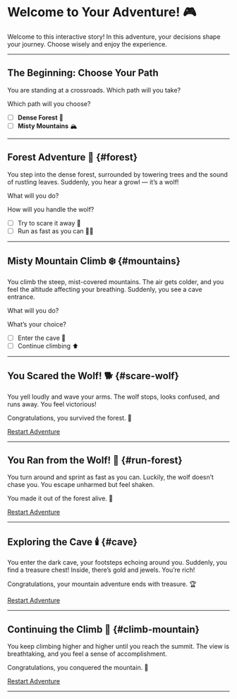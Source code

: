 # Welcome to Your Adventure! 🎮

Welcome to this interactive story! In this adventure, your decisions shape your journey. Choose wisely and enjoy the experience.

---

## The Beginning: Choose Your Path

You are standing at a crossroads. Which path will you take?

Which path will you choose?
- [ ] **Dense Forest** 🌲
- [ ] **Misty Mountains** 🏔️

<script>
if (input == "Dense Forest") {
  goToSection("forest");
} else if (input == "Misty Mountains") {
  goToSection("mountains");
}
</script>

---

## Forest Adventure 🐾 {#forest}

You step into the dense forest, surrounded by towering trees and the sound of rustling leaves. Suddenly, you hear a growl — it’s a wolf!

What will you do?

How will you handle the wolf?
- [ ] Try to scare it away 🐺
- [ ] Run as fast as you can 🏃‍♂️

<script>
if (input == "Try to scare it away") {
  goToSection("scare-wolf");
} else if (input == "Run as fast as you can") {
  goToSection("run-forest");
}
</script>

---

## Misty Mountain Climb ❄️ {#mountains}

You climb the steep, mist-covered mountains. The air gets colder, and you feel the altitude affecting your breathing. Suddenly, you see a cave entrance.

What will you do?

What’s your choice?
- [ ] Enter the cave 🔦
- [ ] Continue climbing ⬆️

<script>
if (input == "Enter the cave") {
  goToSection("cave");
} else if (input == "Continue climbing") {
  goToSection("climb-mountain");
}
</script>

---

## You Scared the Wolf! 🐕 {#scare-wolf}

You yell loudly and wave your arms. The wolf stops, looks confused, and runs away. You feel victorious!

Congratulations, you survived the forest. 🎉

[Restart Adventure](#beginning)

---

## You Ran from the Wolf! 🏃 {#run-forest}

You turn around and sprint as fast as you can. Luckily, the wolf doesn’t chase you. You escape unharmed but feel shaken.

You made it out of the forest alive. 🎉

[Restart Adventure](#beginning)

---

## Exploring the Cave 🕯️ {#cave}

You enter the dark cave, your footsteps echoing around you. Suddenly, you find a treasure chest! Inside, there’s gold and jewels. You’re rich!

Congratulations, your mountain adventure ends with treasure. 🏆

[Restart Adventure](#beginning)

---

## Continuing the Climb 🌄 {#climb-mountain}

You keep climbing higher and higher until you reach the summit. The view is breathtaking, and you feel a sense of accomplishment.

Congratulations, you conquered the mountain. 🌟

[Restart Adventure](#beginning)

---
